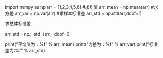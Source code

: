 import numpy as np
arr = [1,2,3,4,5,6]
\#求均值
arr_mean = np.mean(arr)
\#求方差
arr_var = np.var(arr)
\#求样本标准差
arr_std = np.std(arr,ddof=1)

求总体标准差

arr_std = np。std（arr，ddof=0）

print("平均值为：%f" % arr_mean)
print("方差为：%f" % arr_var)
print("标准差为:%f" % arr_std)